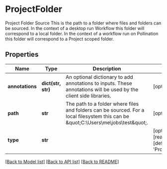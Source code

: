 # ProjectFolder

Project Folder Source  This is the path to a folder where files and folders can be sourced. In the context of a desktop run Workflow this folder will correspond to a local folder. In the context of a workflow run on Pollination this folder will correspond to a Project scoped folder.
## Properties
Name | Type | Description | Notes
------------ | ------------- | ------------- | -------------
**annotations** | **dict(str, str)** | An optional dictionary to add annotations to inputs. These annotations will be used by the client side libraries. | [optional] 
**path** | **str** | The path to a folder where files and folders can be sourced. For a local filesystem this can be \&quot;C:\\Users\\me\\jobs\\test\&quot;. | [optional] 
**type** | **str** |  | [optional] [readonly] [default to 'ProjectFolder']

[[Back to Model list]](../README.md#documentation-for-models) [[Back to API list]](../README.md#documentation-for-api-endpoints) [[Back to README]](../README.md)


